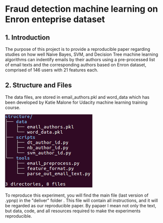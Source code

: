 
# Fraud detection machine learning on Enron enteprise dataset

## 1. Introduction

The purpose of this project is to provide a reproducible paper regarding studies on how well Naive Bayes, SVM, and Decision Tree machine learning algorithms can indentify emails by their authors using a pre-processed list of email texts and the corresponding authors based on Enron dataset, comprised of 146 users with 21 features each.

## 2. Structure and Files

The data files, are stored in email_authors.pkl and word_data which has been developed by Katie Malone for Udacity machine learning training course.

<img src="structure.png" />

To reproduce this experiment, you will find the main file (last version of .ypnp) in the "deliver" folder . This file will contain all instructions, and it will be regarded as our reproducible paper. By papaer I mean not only the text, but data, code, and all resources required to make the experiments reproducible. 




